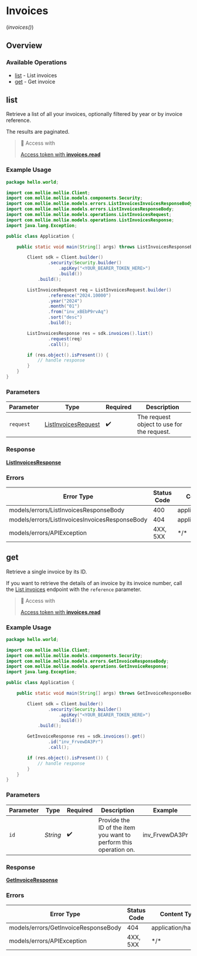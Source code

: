 # Invoices
(*invoices()*)

## Overview

### Available Operations

* [list](#list) - List invoices
* [get](#get) - Get invoice

## list

Retrieve a list of all your invoices, optionally filtered by year or by invoice reference.

The results are paginated.

> 🔑 Access with
>
> [Access token with **invoices.read**](/reference/authentication)

### Example Usage

```java
package hello.world;

import com.mollie.mollie.Client;
import com.mollie.mollie.models.components.Security;
import com.mollie.mollie.models.errors.ListInvoicesInvoicesResponseBody;
import com.mollie.mollie.models.errors.ListInvoicesResponseBody;
import com.mollie.mollie.models.operations.ListInvoicesRequest;
import com.mollie.mollie.models.operations.ListInvoicesResponse;
import java.lang.Exception;

public class Application {

    public static void main(String[] args) throws ListInvoicesResponseBody, ListInvoicesInvoicesResponseBody, Exception {

        Client sdk = Client.builder()
                .security(Security.builder()
                    .apiKey("<YOUR_BEARER_TOKEN_HERE>")
                    .build())
            .build();

        ListInvoicesRequest req = ListInvoicesRequest.builder()
                .reference("2024.10000")
                .year("2024")
                .month("01")
                .from("inv_xBEbP9rvAq")
                .sort("desc")
                .build();

        ListInvoicesResponse res = sdk.invoices().list()
                .request(req)
                .call();

        if (res.object().isPresent()) {
            // handle response
        }
    }
}
```

### Parameters

| Parameter                                                             | Type                                                                  | Required                                                              | Description                                                           |
| --------------------------------------------------------------------- | --------------------------------------------------------------------- | --------------------------------------------------------------------- | --------------------------------------------------------------------- |
| `request`                                                             | [ListInvoicesRequest](../../models/operations/ListInvoicesRequest.md) | :heavy_check_mark:                                                    | The request object to use for the request.                            |

### Response

**[ListInvoicesResponse](../../models/operations/ListInvoicesResponse.md)**

### Errors

| Error Type                                     | Status Code                                    | Content Type                                   |
| ---------------------------------------------- | ---------------------------------------------- | ---------------------------------------------- |
| models/errors/ListInvoicesResponseBody         | 400                                            | application/hal+json                           |
| models/errors/ListInvoicesInvoicesResponseBody | 404                                            | application/hal+json                           |
| models/errors/APIException                     | 4XX, 5XX                                       | \*/\*                                          |

## get

Retrieve a single invoice by its ID.

If you want to retrieve the details of an invoice by its invoice number, call the [List invoices](list-invoices) endpoint with the `reference` parameter.

> 🔑 Access with
>
> [Access token with **invoices.read**](/reference/authentication)

### Example Usage

```java
package hello.world;

import com.mollie.mollie.Client;
import com.mollie.mollie.models.components.Security;
import com.mollie.mollie.models.errors.GetInvoiceResponseBody;
import com.mollie.mollie.models.operations.GetInvoiceResponse;
import java.lang.Exception;

public class Application {

    public static void main(String[] args) throws GetInvoiceResponseBody, Exception {

        Client sdk = Client.builder()
                .security(Security.builder()
                    .apiKey("<YOUR_BEARER_TOKEN_HERE>")
                    .build())
            .build();

        GetInvoiceResponse res = sdk.invoices().get()
                .id("inv_FrvewDA3Pr")
                .call();

        if (res.object().isPresent()) {
            // handle response
        }
    }
}
```

### Parameters

| Parameter                                                         | Type                                                              | Required                                                          | Description                                                       | Example                                                           |
| ----------------------------------------------------------------- | ----------------------------------------------------------------- | ----------------------------------------------------------------- | ----------------------------------------------------------------- | ----------------------------------------------------------------- |
| `id`                                                              | *String*                                                          | :heavy_check_mark:                                                | Provide the ID of the item you want to perform this operation on. | inv_FrvewDA3Pr                                                    |

### Response

**[GetInvoiceResponse](../../models/operations/GetInvoiceResponse.md)**

### Errors

| Error Type                           | Status Code                          | Content Type                         |
| ------------------------------------ | ------------------------------------ | ------------------------------------ |
| models/errors/GetInvoiceResponseBody | 404                                  | application/hal+json                 |
| models/errors/APIException           | 4XX, 5XX                             | \*/\*                                |